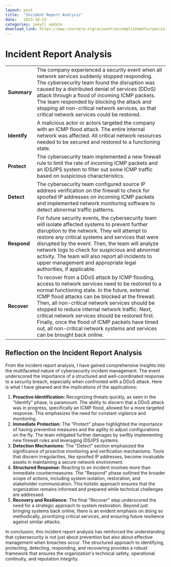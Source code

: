 ```yaml
---
layout: post
title:  "Incident Report Analysis"
date:   2023-10-23
categories: jekyll update
download_link: https://www.coursera.org/account/accomplishments/specialization/certificate/AZYF4ATWUNXF
---
```


# Incident Report Analysis

|            |                                                                                                                                                                                                                                                                                                                                                                 |
|------------|-----------------------------------------------------------------------------------------------------------------------------------------------------------------------------------------------------------------------------------------------------------------------------------------------------------------------------------------------------------------|
| **Summary**| The company experienced a security event when all network services suddenly stopped responding. The cybersecurity team found the disruption was caused by a distributed denial of services (DDoS) attack through a flood of incoming ICMP packets. The team responded by blocking the attack and stopping all non-critical network services, so that critical network services could be restored. |
| **Identify**  | A malicious actor or actors targeted the company with an ICMP flood attack. The entire internal network was affected. All critical network resources needed to be secured and restored to a functioning state. |
| **Protect**   | The cybersecurity team implemented a new firewall rule to limit the rate of incoming ICMP packets and an IDS/IPS system to filter out some ICMP traffic based on suspicious characteristics. |
| **Detect**    | The cybersecurity team configured source IP address verification on the firewall to check for spoofed IP addresses on incoming ICMP packets and implemented network monitoring software to detect abnormal traffic patterns. |
| **Respond**   | For future security events, the cybersecurity team will isolate affected systems to prevent further disruption to the network. They will attempt to restore any critical systems and services that were disrupted by the event. Then, the team will analyze network logs to check for suspicious and abnormal activity. The team will also report all incidents to upper management and appropriate legal authorities, if applicable. |
| **Recover**   | To recover from a DDoS attack by ICMP flooding, access to network services need to be restored to a normal functioning state. In the future, external ICMP flood attacks can be blocked at the firewall. Then, all non-critical network services should be stopped to reduce internal network traffic. Next, critical network services should be restored first. Finally, once the flood of ICMP packets have timed out, all non-critical network systems and services can be brought back online. |

## Reflection on the Incident Report Analysis

From the incident report analysis, I have gained comprehensive insights into the multifaceted nature of cybersecurity incident management. The event underscored the importance of a structured and well-coordinated response to a security breach, especially when confronted with a DDoS attack. Here is what I have gleaned and the implications of the applications:

1. **Proactive Identification:** Recognizing threats quickly, as seen in the "Identify" phase, is paramount. The ability to discern that a DDoS attack was in progress, specifically an ICMP flood, allowed for a more targeted response. This emphasizes the need for constant vigilance and monitoring.
2. **Immediate Protection:** The "Protect" phase highlighted the importance of having preventive measures and the agility to adjust configurations on the fly. The team mitigated further damages by swiftly implementing new firewall rules and leveraging IDS/IPS systems.
3. **Detection Mechanisms:** The "Detect" section emphasized the significance of proactive monitoring and verification mechanisms. Tools that discern irregularities, like spoofed IP addresses, become invaluable assets in maintaining a secure network environment.
4. **Structured Response:** Reacting to an incident involves more than immediate countermeasures. The "Respond" phase outlined the broader scope of actions, including system isolation, restoration, and stakeholder communication. This holistic approach ensures that the organization remains informed and prepared while technical challenges are addressed.
5. **Recovery and Resilience:** The final "Recover" step underscored the need for a strategic approach to system restoration. Beyond just bringing systems back online, there is an evident emphasis on doing so methodically, prioritizing critical services, and ensuring future resilience against similar attacks.

In conclusion, this incident report analysis has reinforced the understanding that cybersecurity is not just about prevention but also about effective management when breaches occur. The structured approach to identifying, protecting, detecting, responding, and recovering provides a robust framework that ensures the organization's technical safety, operational continuity, and reputation integrity.
